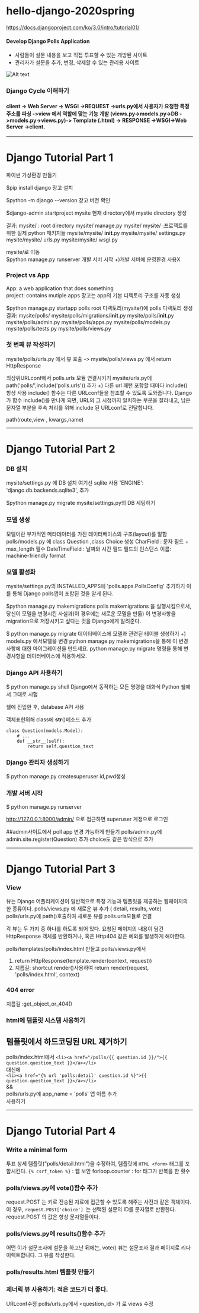 # hello-django-2020spring

<https://docs.djangoproject.com/ko/3.0/intro/tutorial01/>

#### Develop Django Polls Application
* 사람들이 설문 내용을 보고 직접 투표할 수 있는 개방된 사이트
* 관리자가 설문을 추가, 변경, 삭제할 수 있는 관리용 사이트

![Alt text](https://images.velog.io/images/kylie/post/16b389eb-6be9-42e5-9795-da4232a88a2e/django%20cycle.jpg)




### Django Cycle 이해하기 
#### client -> Web Server -> WSGI ->REQUEST ->urls.py에서 사용자가 요청한 특정 주소를 파싱 ->view 에서 역할에 맞는 기능 개발 (views.py->models.py->DB ->models.py->views.py)-> Template (.html) -> RESPONSE ->WSGI->Web Server ->client. 
---------------------------------------
# Django Tutorial Part 1 

파이썬 가상환경 만들기

$pip install django 
장고 설치

$python -m django --version 
장고 버전 확인

$django-admin startproject mysite 
현재 directory에서 mystie directory 생성

결과:
mysite/ : root directory
mysite/ manage.py 
mysite/ mysite/ :프로젝트를 위한 실제 python 패키지들
mysite/mysite/ __init__.py 
mysite/mysite/ settings.py 
mysite/mysite/ urls.py 
mysite/mysite/ wsgi.py 

mysite/로 이동  
$python manage.py runserver 
개발 서버 시작 
+)개발 서버에 운영환경 사용X 

### Project vs App
App: a web application that does something   
project: contains mutiple apps 
장고는 app의 기본 디렉토리 구조를 자동 생성

$python manage.py startapp polls
root 디렉토리(mysite/)에 polls 디렉토리 생성
결과:
mysite/polls/
mysite/polls/migrations/__init__.py
mysite/polls/__init__.py
mysite/polls/admin.py
mysite/polls/apps.py 
mysite/polls/models.py
mysite/polls/tests.py
mysite/polls/views.py

### 첫 번째 뷰 작성하기
mysite/polls/urls.py 에서 뷰 호출 -> mysite/polls/views.py 에서 return HttpResponse

최상위URLconf에서 polls.urls 모듈 연결시키기
mysite/urls.py에 path('polls/',include('polls.urls')) 추가
+) 다른 url 패턴 포함할 때마다 include() 항상 사용 
include() 함수는 다른 URLconf들을 참조할 수 있도록 도와줍니다. Django가 함수 include()를 만나게 되면, URL의 그 시점까지 일치하는 부분을 잘라내고, 남은 문자열 부분을 후속 처리를 위해 include 된 URLconf로 전달합니다.

path(route,view , kwargs,name) 


---------------------------------------
# Django Tutorial Part 2 

### DB 설치 
mysite/settings.py 에 DB 설치
여기선 sqlite 사용 'ENGINE': 'django.db.backends.sqlite3', 추가 

$python manage.py migrate
mysite/settings.py의 DB 세팅하기 

### 모델 생성 
모델이란 부가적인 메타데이터를 가진 데이터베이스의 구조(layout)를 말함
polls/models.py 에 class Question ,class Choice 생성
CharField : 문자 필드 + max_length 필수
DateTimeField : 날짜와 시간 필드
필드의 인스턴스 이름:  machine-friendly format 

### 모델 활성화
mysite/settings.py의 INSTALLED_APPS에 'polls.apps.PollsConfig' 추가하기
이를 통해 Django polls앱이 포함된 것을 알게 된다.

$python manage.py makemigrations polls
makemigrations 을 실행시킴으로서, 당신이 모델을 변경시킨 사실과(이 경우에는 새로운 모델을 만듦) 이 변경사항을 migration으로 저장시키고 싶다는 것을 Django에게 알려준다.

$ python manage.py migrate
데이터베이스에 모델과 관련된 테이블 생성하기 
+)
models.py 에서모델을 변경
python manage.py makemigrations을 통해 이 변경사항에 대한 마이그레이션을 만드세요.
python manage.py migrate 명령을 통해 변경사항을 데이터베이스에 적용하세요.

### Django API 사용하기
$ python manage.py shell
Django에서 동작하는 모든 명령을 대화식 Python 쉘에서 그대로 시험

쉘에 진입한 후, database API 사용

객체표현위해 class에 __str__()메소드 추가 
```
class Question(models.Model):
    # ...
    def __str__(self):
        return self.question_text
```
        

### Django 관리자 생성하기
$ python manage.py createsuperuser
id,pwd생성

### 개발 서버 시작
$ python manage.py runserver   

<http://127.0.0.1:8000/admin/> 으로 접근하면 superuser 계정으로 로그인

##admin사이트에서 poll app 변경 가능하게 만들기
polls/admin.py에 admin.site.register(Question) 추가 choice도 같은 방식으로 추가

---------------------------------------
# Django Tutorial Part 3

### View
뷰는 Django 어플리케이션이 일반적으로 특정 기능과 템플릿을 제공하는 웹페이지의 한 종류이다.
polls/views.py 에 새로운 뷰 추가 ( detail, results, vote)
polls/urls.py에 path()호출하여 새로운 뷰를 polls.urls모듈로 연결

각 뷰는 두 가지 중 하나를 하도록 되어 있다. 요청된 페이지의 내용이 담긴 HttpResponse 객체를 반환하거나, 혹은 Http404 같은 예외를 발생하게 해야한다.

polls/templates/polls/index.html 만들고
polls/views.py에서 
1. return HttpResponse(template.render(context, request))
2. 지름길: shortcut render()사용하여 
	return render(request, 'polls/index.html', context)


### 404 error 
지름길 :get_object_or_404()

### html에 템플릿 시스템 사용하기 

## 템플릿에서 하드코딩된 URL 제거하기
polls/index.html에서
```<li><a href="/polls/{{ question.id }}/">{{ question.question_text }}</a></li>```   
대신에   
```<li><a href="{% url 'polls:detail' question.id %}">{{ question.question_text }}</a></li>```   
&&   
polls/urls.py에 app_name = 'polls' 앱 이름 추가   
사용하기   

---------------------------------------
# Django Tutorial Part 4

### Write a minimal form
투표 상세 템플릿("polls/detail.html")을 수정하여, 템플릿에 ```HTML <form>``` 태그를 포함시킨다.
```{% csrf_token %}``` : 웹 보안 
forloop.counter : for 태그가 반복을 한 횟수
  

### polls/views.py에 vote()함수 추가
request.POST 는 키로 전송된 자료에 접근할 수 있도록 해주는 사전과 같은 객체이다. 이 경우, ```request.POST['choice'] ```는 선택된 설문의 ID를 문자열로 반환한다. request.POST 의 값은 항상 문자열들이다.

### polls/views.py에 results()함수 추가
어떤 이가 설문조사에 설문을 하고난 뒤에는, vote() 뷰는 설문조사 결과 페이지로 리다이렉트합니다. 그 뷰를 작성한다.
 
### polls/results.html 템플릿 만들기

### 제너릭 뷰 사용하기: 적은 코드가 더 좋다.
URLconf수정 polls/urls.py에서  <question_id> 가 <pk> 로
views 수정
